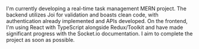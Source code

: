 I'm currently developing a real-time task management MERN project. The backend utilizes Joi for validation and boasts clean code, with authentication already implemented and APIs developed. On the frontend, I'm using React with TypeScript alongside Redux/Toolkit  and have made significant progress with the Socket.io documentation. I aim to complete the project as soon as possible.
